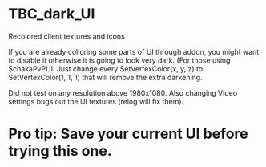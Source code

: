 # TBC_dark_UI
Recolored client textures and icons

If you are already colloring some parts of UI through addon, 
you might want to disable it otherwise it is going to look very dark. 
(For those using SchakaPvPUI: Just change every SetVertexColor(x, y, z) to SetVertexColor(1, 1, 1) that will remove the extra darkening.


Did not test on any resolution above 1980x1080. Also changing Video settings bugs out the UI textures (relog will fix them).

# Pro tip: Save your current UI before trying this one.  


